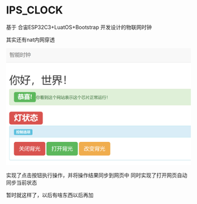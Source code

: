 # IPS_CLOCK

基于 合宙ESP32C3+LuatOS+Bootstrap 开发设计的物联网时钟

其实还有nat内网穿透

![](./运行效果截图.png)

实现了点击按钮执行操作，并将操作结果同步到网页中
同时实现了打开网页自动同步当前状态

暂时就这样了，以后有啥东西以后再加